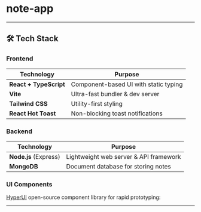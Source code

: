 # note-app

---

## 🛠 Tech Stack

### Frontend

| Technology             | Purpose                               |
| ---------------------- | ------------------------------------- |
| **React + TypeScript** | Component-based UI with static typing |
| **Vite**               | Ultra-fast bundler & dev server       |
| **Tailwind CSS**       | Utility-first styling                 |
| **React Hot Toast**    | Non-blocking toast notifications      |

### Backend

| Technology            | Purpose                                |
| --------------------- | -------------------------------------- |
| **Node.js** (Express) | Lightweight web server & API framework |
| **MongoDB**           | Document database for storing notes    |

### UI Components

[HyperUI](https://www.hyperui.dev/) open-source component library for rapid prototyping:

---
